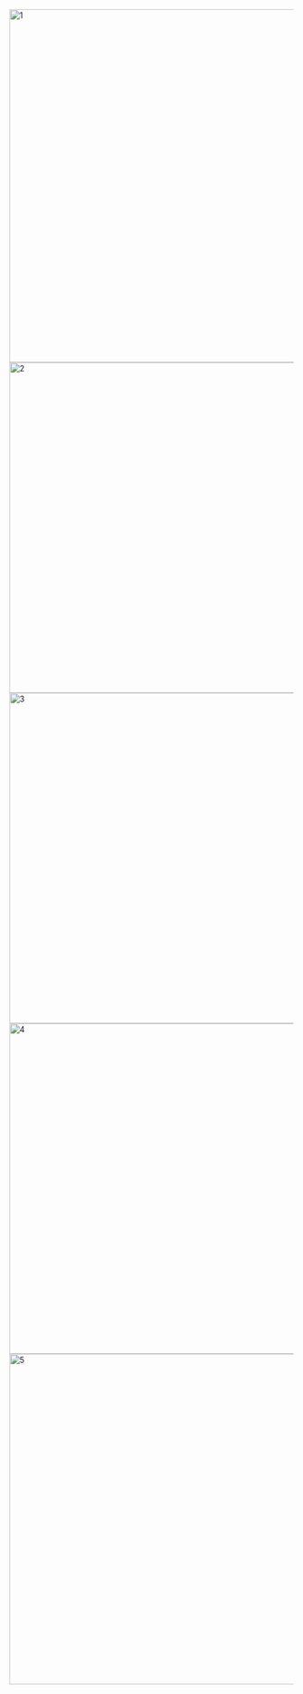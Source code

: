<img width="1048" height="625" alt="1" src="https://github.com/user-attachments/assets/7ea7efc2-4c12-4eea-a223-ef2534eefa71" />
<img width="1070" height="585" alt="2" src="https://github.com/user-attachments/assets/e8425a97-01a6-46b0-9643-5f4ae12248c3" />
<img width="1055" height="585" alt="3" src="https://github.com/user-attachments/assets/3d38ef3c-67a4-4bdf-96d6-8f5b087d2ac6" />
<img width="1030" height="585" alt="4" src="https://github.com/user-attachments/assets/a0da91c7-913e-48d1-86a0-b791b004a081" />
<img width="1018" height="585" alt="5" src="https://github.com/user-attachments/assets/352f6da6-eaa0-4ca7-a85e-06f21161bd73" />


